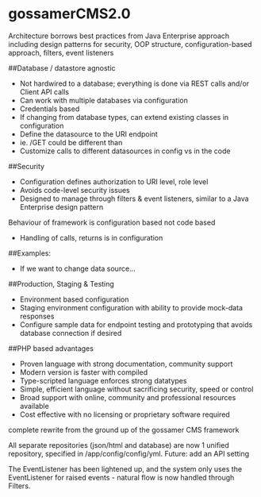 # gossamerCMS2.0

Architecture borrows best practices from Java Enterprise approach including design patterns for security, OOP structure, configuration-based approach, filters, event listeners

##Database / datastore agnostic
- Not hardwired to a database; everything is done via REST calls and/or Client API calls
- Can work with multiple databases via configuration
- Credentials based
- If changing from database types, can extend existing classes in configuration
- Define the datasource to the URI endpoint
- ie. /GET could be different than 
- Customize calls to different datasources in config vs in the code

##Security
- Configuration defines authorization to URI level, role level
- Avoids code-level security issues
- Designed to manage through filters & event listeners, similar to a Java Enterprise design pattern

Behaviour of framework is configuration based not code based
- Handling of calls, returns is in configuration

##Examples:
- If we want to change data source… 

##Production, Staging & Testing
- Environment based configuration
- Staging environment configuration with ability to provide mock-data responses
- Configure sample data for endpoint testing and prototyping that avoids database connection if desired

##PHP based advantages
- Proven language with strong documentation, community support
- Modern version is faster with compiled 
- Type-scripted language enforces strong datatypes
- Simple, efficient language without sacrificing security, speed or control
- Broad support with online, community and professional resources available 
- Cost effective with no licensing or proprietary software required




complete rewrite from the ground up of the gossamer CMS framework

All separate repositories (json/html and database) are now 1 unified repository, specified in /app/config/config/yml.
Future: add an API setting

The EventListener has been lightened up, and the system only uses the EventListener for raised events - natural flow is now handled through Filters.

